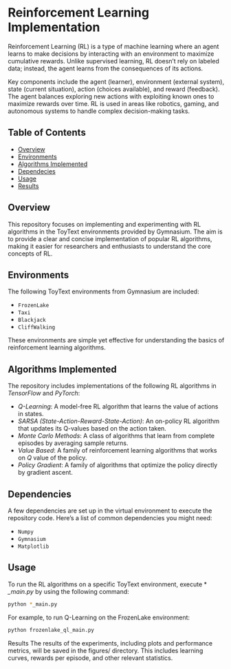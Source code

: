# **Reinforcement Learning Implementation**

Reinforcement Learning (RL) is a type of machine learning where an agent learns to make decisions by interacting with an environment to maximize cumulative rewards. Unlike supervised learning, RL doesn’t rely on labeled data; instead, the agent learns from the consequences of its actions.

Key components include the agent (learner), environment (external system), state (current situation), action (choices available), and reward (feedback). The agent balances exploring new actions with exploiting known ones to maximize rewards over time. RL is used in areas like robotics, gaming, and autonomous systems to handle complex decision-making tasks.

## **Table of Contents**
- [Overview](#overview)
- [Environments](#environments)
- [Algorithms Implemented](#algorithms-implemented)
- [Dependecies](#dependencies)
- [Usage](#usage)
- [Results](#results)

## **Overview**

This repository focuses on implementing and experimenting with RL algorithms in the ToyText environments provided by Gymnasium. The aim is to provide a clear and concise implementation of popular RL algorithms, making it easier for researchers and enthusiasts to understand the core concepts of RL.

## **Environments**

The following ToyText environments from Gymnasium are included:

- `FrozenLake`
- `Taxi`
- `Blackjack`
- `CliffWalking`

These environments are simple yet effective for understanding the basics of reinforcement learning algorithms.

## **Algorithms Implemented**

The repository includes implementations of the following RL algorithms in *TensorFlow* and *PyTorch*:

- *Q-Learning*: A model-free RL algorithm that learns the value of actions in states.
- *SARSA (State-Action-Reward-State-Action)*: An on-policy RL algorithm that updates its Q-values based on the action taken.
- *Monte Carlo Methods*: A class of algorithms that learn from complete episodes by averaging sample returns.
- *Value Based*: A family of reinforcement learning algorithms that works on *Q* value of the policy.
- *Policy Gradient*: A family of algorithms that optimize the policy directly by gradient ascent.

## Dependencies

A few dependencies are set up in the virtual environment to execute the repository code. Here’s a list of common dependencies you might need:

- `Numpy`
- `Gymnasium`
- `Matplotlib`
  
## Usage

To run the RL algorithms on a specific ToyText environment, execute * *_main.py* by using the following command:

```bash
python *_main.py
```

For example, to run Q-Learning on the FrozenLake environment:

```bash
python frozenlake_ql_main.py
```

Results
The results of the experiments, including plots and performance metrics, will be saved in the figures/ directory. This includes learning curves, rewards per episode, and other relevant statistics.
